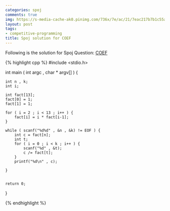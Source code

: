 ```yaml
---
categories: spoj
comments: true
img: https://s-media-cache-ak0.pinimg.com/736x/7e/ac/21/7eac217b7b1c55ab7fd56758e4e181be.jpg
layout: post
tags:
- competitive-programming
title: Spoj solution for COEF
---
```


Following is the solution for Spoj Question: [COEF](http://www.spoj.com/problems/COEF/)

{% highlight cpp %}
#include <stdio.h>

int main ( int argc , char * argv[] ) {

	int n , k;
	int i;

	int fact[13];
	fact[0] = 1;
	fact[1] = 1;

	for ( i = 2 ; i < 13 ; i++ ) {
		fact[i] = i * fact[i-1];
	}

	while ( scanf("%d%d" , &n , &k) != EOF ) {
		int c = fact[n];
		int t;
		for ( i = 0 ; i < k ; i++ ) {
			scanf("%d" , &t);
			c /= fact[t];
		}
		printf("%d\n" , c);

	}


	return 0;
}

{% endhighlight %}
